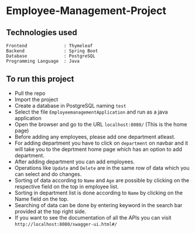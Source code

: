 # Employee-Management-Project


## Technologies used

```
Frontend              : Thymeleaf
Backend               : Spring Boot 
Database              : PostgreSQL
Programming Language  : Java
```


## To run this project
- Pull the repo
- Import the project 
- Create a database in PostgreSQL naming `test`
- Select the file `EmployeemanagementApplication` and run as a java application
- Open the browser and go to the URL `localhost:8080/` (This is the home page)
- Before adding any employees, please add one department atleast.
- For adding department you have to click on `department` on navbar and it will take you to the deprtment home page which has an option to add department.
- After adding department you can add employees.
- Operations like `Update` and `Delete` are in the same row of data which you can select and do changes.
- Sorting of data according to `Name` and `Age` are possible by clicking on the respective field on the top in employee list.
- Sorting in department list is done according to `Name` by clicking on the Name field on the top.
- Searching of data can be done by entering keyword in the search bar provided at the top right side.
- If you want to see the documentation of all the APIs you can visit `http://localhost:8080/swagger-ui.html#/`
